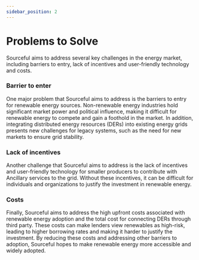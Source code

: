 ```yaml
---
sidebar_position: 2
---
```


# Problems to Solve

Sourceful aims to address several key challenges in the energy market, including barriers to entry, lack of incentives and user-friendly technology and costs.

### Barrier to enter
One major problem that Sourceful aims to address is the barriers to entry for renewable energy sources. Non-renewable energy industries hold significant market power and political influence, making it difficult for renewable energy to compete and gain a foothold in the market. In addition, integrating distributed energy resources (DERs) into existing energy grids presents new challenges for legacy systems, such as the need for new markets to ensure grid stability.

### Lack of incentives
Another challenge that Sourceful aims to address is the lack of incentives and user-friendly technology for smaller producers to contribute with Ancillary services to the grid. Without these incentives, it can be difficult for individuals and organizations to justify the investment in renewable energy.

### Costs
Finally, Sourceful aims to address the high upfront costs associated with renewable energy adoption and the total cost for connecting DERs through third party. These costs can make lenders view renewables as high-risk, leading to higher borrowing rates and making it harder to justify the investment. By reducing these costs and addressing other barriers to adoption, Sourceful hopes to make renewable energy more accessible and widely adopted.
